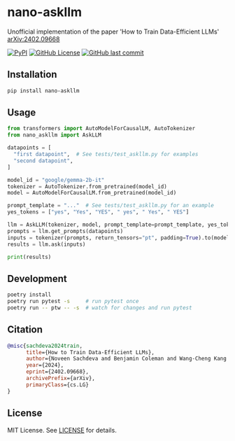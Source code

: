 # nano-askllm

Unofficial implementation of the paper 'How to Train Data-Efficient LLMs' [arXiv:2402.09668](https://arxiv.org/abs/2402.09668)

[![PyPI](https://img.shields.io/pypi/v/nano-askllm?color=blue)](https://pypi.org/project/nano-askllm/)
[![GitHub License](https://img.shields.io/github/license/susumuota/nano-askllm)](https://github.com/susumuota/nano-askllm/blob/main/LICENSE)
[![GitHub last commit](https://img.shields.io/github/last-commit/susumuota/nano-askllm)](https://github.com/susumuota/nano-askllm/commits)

## Installation

```bash
pip install nano-askllm
```

## Usage

```python
from transformers import AutoModelForCausalLM, AutoTokenizer
from nano_askllm import AskLLM

datapoints = [
  "first datapoint",  # See tests/test_askllm.py for examples
  "second datapoint",
]

model_id = "google/gemma-2b-it"
tokenizer = AutoTokenizer.from_pretrained(model_id)
model = AutoModelForCausalLM.from_pretrained(model_id)

prompt_template = "..."  # See tests/test_askllm.py for an example
yes_tokens = ["yes", "Yes", "YES", " yes", " Yes", " YES"]

llm = AskLLM(tokenizer, model, prompt_template=prompt_template, yes_tokens=yes_tokens)
prompts = llm.get_prompts(datapoints)
inputs = tokenizer(prompts, return_tensors="pt", padding=True).to(model.device)
results = llm.ask(inputs)

print(results)
```

## Development

```bash
poetry install
poetry run pytest -s     # run pytest once
poetry run -- ptw -- -s  # watch for changes and run pytest
```

## Citation

```bibtex
@misc{sachdeva2024train,
      title={How to Train Data-Efficient LLMs},
      author={Noveen Sachdeva and Benjamin Coleman and Wang-Cheng Kang and Jianmo Ni and Lichan Hong and Ed H. Chi and James Caverlee and Julian McAuley and Derek Zhiyuan Cheng},
      year={2024},
      eprint={2402.09668},
      archivePrefix={arXiv},
      primaryClass={cs.LG}
}
```

## License

MIT License. See [LICENSE](LICENSE) for details.

